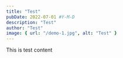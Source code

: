 ```yaml
---
title: "Test"
pubDate: 2022-07-01 #Y-M-D
description: "Test"
author: "Test"
image: { url: "/demo-1.jpg", alt: "Test" }
---
```


This is test content
